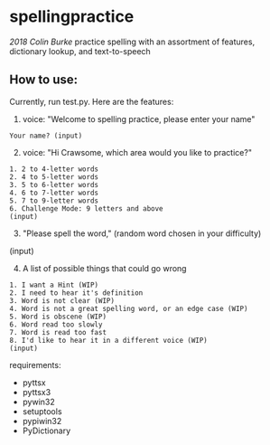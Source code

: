 # spellingpractice
*2018 Colin Burke*
practice spelling with an assortment of features, dictionary lookup, and text-to-speech

## How to use:
Currently, run test.py. Here are the features:

1. voice: "Welcome to spelling practice, please enter your name"

```
Your name? (input)
```

2. voice: "Hi Crawsome, which area would you like to practice?"

```
1. 2 to 4-letter words
2. 4 to 5-letter words
3. 5 to 6-letter words
4. 6 to 7-letter words
5. 7 to 9-letter words
6. Challenge Mode: 9 letters and above
(input)
```

3. "Please spell the word," (random word chosen in your difficulty)

(input)

4. A list of possible things that could go wrong

```
1. I want a Hint (WIP)
2. I need to hear it's definition
3. Word is not clear (WIP)
4. Word is not a great spelling word, or an edge case (WIP)
5. Word is obscene (WIP)
6. Word read too slowly
7. Word is read too fast
8. I'd like to hear it in a different voice (WIP)
(input)
```

requirements:

* pyttsx
* pyttsx3
* pywin32
* setuptools
* pypiwin32
* PyDictionary
